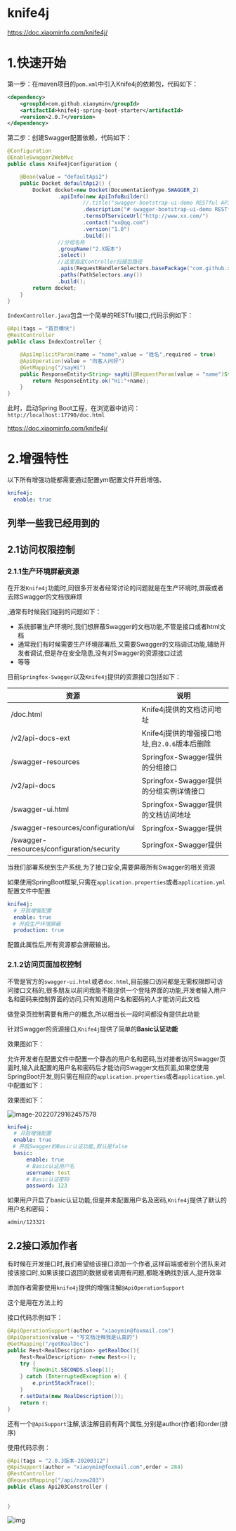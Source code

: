 # knife4j

https://doc.xiaominfo.com/knife4j/

# 1.快速开始

第一步：在maven项目的`pom.xml`中引入Knife4j的依赖包，代码如下：

```xml
<dependency>
    <groupId>com.github.xiaoymin</groupId>
    <artifactId>knife4j-spring-boot-starter</artifactId>
    <version>2.0.7</version>
</dependency>
```

第二步：创建Swagger配置依赖，代码如下：

```java
@Configuration
@EnableSwagger2WebMvc
public class Knife4jConfiguration {

    @Bean(value = "defaultApi2")
    public Docket defaultApi2() {
        Docket docket=new Docket(DocumentationType.SWAGGER_2)
                .apiInfo(new ApiInfoBuilder()
                        //.title("swagger-bootstrap-ui-demo RESTful APIs")
                        .description("# swagger-bootstrap-ui-demo RESTful APIs")
                        .termsOfServiceUrl("http://www.xx.com/")
                        .contact("xx@qq.com")
                        .version("1.0")
                        .build())
                //分组名称
                .groupName("2.X版本")
                .select()
                //这里指定Controller扫描包路径
                .apis(RequestHandlerSelectors.basePackage("com.github.xiaoymin.knife4j.controller"))
                .paths(PathSelectors.any())
                .build();
        return docket;
    }
}
```

`IndexController.java`包含一个简单的RESTful接口,代码示例如下：

```java
@Api(tags = "首页模块")
@RestController
public class IndexController {

    @ApiImplicitParam(name = "name",value = "姓名",required = true)
    @ApiOperation(value = "向客人问好")
    @GetMapping("/sayHi")
    public ResponseEntity<String> sayHi(@RequestParam(value = "name")String name){
        return ResponseEntity.ok("Hi:"+name);
    }
}
```

此时，启动Spring Boot工程，在浏览器中访问：`http://localhost:17790/doc.html`



https://doc.xiaominfo.com/knife4j/



# 2.增强特性

以下所有增强功能都需要通过配置yml配置文件开启增强、

```yml
knife4j:
  enable: true
```

## 列举一些我已经用到的

## 2.1访问权限控制

### 2.1.1生产环境屏蔽资源

在开发`Knife4j`功能时,同很多开发者经常讨论的问题就是在生产环境时,屏蔽或者去除Swagger的文档很麻烦

,通常有时候我们碰到的问题如下：

- 系统部署生产环境时,我们想屏蔽Swagger的文档功能,不管是接口或者html文档
- 通常我们有时候需要生产环境部署后,又需要Swagger的文档调试功能,辅助开发者调试,但是存在安全隐患,没有对Swagger的资源接口过滤
- 等等

目前`Springfox-Swagger`以及`Knife4j`提供的资源接口包括如下：

| 资源                                      | 说明                                          |
| ----------------------------------------- | --------------------------------------------- |
| /doc.html                                 | Knife4j提供的文档访问地址                     |
| /v2/api-docs-ext                          | Knife4j提供的增强接口地址,自`2.0.6`版本后删除 |
| /swagger-resources                        | Springfox-Swagger提供的分组接口               |
| /v2/api-docs                              | Springfox-Swagger提供的分组实例详情接口       |
| /swagger-ui.html                          | Springfox-Swagger提供的文档访问地址           |
| /swagger-resources/configuration/ui       | Springfox-Swagger提供                         |
| /swagger-resources/configuration/security | Springfox-Swagger提供                         |

当我们部署系统到生产系统,为了接口安全,需要屏蔽所有Swagger的相关资源

如果使用SpringBoot框架,只需在`application.properties`或者`application.yml`配置文件中配置

```yml
knife4j:
  # 开启增强配置 
  enable: true
　# 开启生产环境屏蔽
  production: true
```

配置此属性后,所有资源都会屏蔽输出。

### 2.1.2访问页面加权控制

不管是官方的`swagger-ui.html`或者`doc.html`,目前接口访问都是无需权限即可访问接口文档的,很多朋友以前问我能不能提供一个登陆界面的功能,开发者输入用户名和密码来控制界面的访问,只有知道用户名和密码的人才能访问此文档

做登录页控制需要有用户的概念,所以相当长一段时间都没有提供此功能

针对Swagger的资源接口,`Knife4j`提供了简单的**Basic认证功能**

效果图如下：

允许开发者在配置文件中配置一个静态的用户名和密码,当对接者访问Swagger页面时,输入此配置的用户名和密码后才能访问Swagger文档页面,如果您使用SpringBoot开发,则只需在相应的`application.properties`或者`application.yml`中配置如下：

效果图如下：

![image-20220729162457578](E:\Development\Typora\images\image-20220729162457578.png)

```yml
knife4j:
  # 开启增强配置 
  enable: true
　# 开启Swagger的Basic认证功能,默认是false
  basic:
      enable: true
      # Basic认证用户名
      username: test
      # Basic认证密码
      password: 123
```

如果用户开启了basic认证功能,但是并未配置用户名及密码,`Knife4j`提供了默认的用户名和密码：

```text
admin/123321
```

## 2.2接口添加作者

有时候在开发接口时,我们希望给该接口添加一个作者,这样前端或者别个团队来对接该接口时,如果该接口返回的数据或者调用有问题,都能准确找到该人,提升效率

添加作者需要使用`knife4j`提供的增强注解`@ApiOperationSupport`

这个是用在方法上的

接口代码示例如下：

```java
@ApiOperationSupport(author = "xiaoymin@foxmail.com")
@ApiOperation(value = "写文档注释我是认真的")
@GetMapping("/getRealDoc")
public Rest<RealDescription> getRealDoc(){
    Rest<RealDescription> r=new Rest<>();
    try {
        TimeUnit.SECONDS.sleep(1);
    } catch (InterruptedException e) {
        e.printStackTrace();
    }
    r.setData(new RealDescription());
    return r;
}
```

还有一个`@ApiSupport`注解,该注解目前有两个属性,分别是author(作者)和order(排序)

使用代码示例：

```java
@Api(tags = "2.0.3版本-20200312")
@ApiSupport(author = "xiaoymin@foxmail.com",order = 284)
@RestController
@RequestMapping("/api/nxew203")
public class Api203Constroller {
    
    
}
```

![img](https://doc.xiaominfo.com/knife4j/images/2-0-2/debug-3.png)